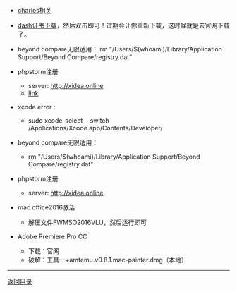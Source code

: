 * [charles相关](charles.md)

* [dash证书下载](https://kapeli.com/licenses/Dash/2015/181/A9xyvwUTgNKIjFMPNX3Uh4byRMmZgk/license.dash-license)，然后双击即可！过期会让你重新下载，这时候就是去官网下载了。

* beyond compare无限适用：
rm "/Users/$(whoami)/Library/Application Support/Beyond Compare/registry.dat"
* phpstorm注册
    * server: http://xidea.online
    * [link](https://blog.csdn.net/robin_sky/article/details/80608280)

* xcode error : 
    * sudo xcode-select --switch /Applications/Xcode.app/Contents/Developer/
* beyond compare无限适用：
    * rm "/Users/$(whoami)/Library/Application Support/Beyond Compare/registry.dat"
* phpstorm注册
    * server:   http://xidea.online
* mac office2016激活
    * 解压文件FWMSO2016VLU，然后运行即可
* Adobe Premiere Pro CC
    * 下载：官网
    * 破解：工具一+amtemu.v0.8.1.mac-painter.dmg（本地）
********


[返回目录](../SUMMARY.md)